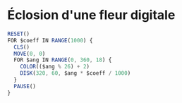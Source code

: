# Éclosion d'une fleur digitale

```ts
RESET()
FOR $coeff IN RANGE(1000) {
  CLS()
  MOVE(0, 0)
  FOR $ang IN RANGE(0, 360, 18) {
    COLOR(($ang % 26) + 2)
    DISK(320, 60, $ang * $coeff / 1000)
  }
  PAUSE()
}
```

